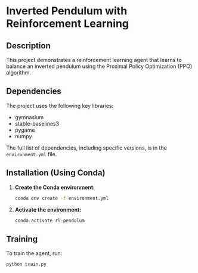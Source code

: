 # Inverted Pendulum with Reinforcement Learning

## Description

This project demonstrates a reinforcement learning agent that learns to balance an inverted pendulum using the Proximal Policy Optimization (PPO) algorithm.

## Dependencies

The project uses the following key libraries:

*   gymnasium
*   stable-baselines3
*   pygame
*   numpy

The full list of dependencies, including specific versions, is in the `environment.yml` file.

## Installation (Using Conda)

1.  **Create the Conda environment:**
    ```bash
    conda env create -f environment.yml
    ```
2.  **Activate the environment:**
    ```bash
    conda activate rl-pendulum
    ```

## Training

To train the agent, run:

```bash
python train.py